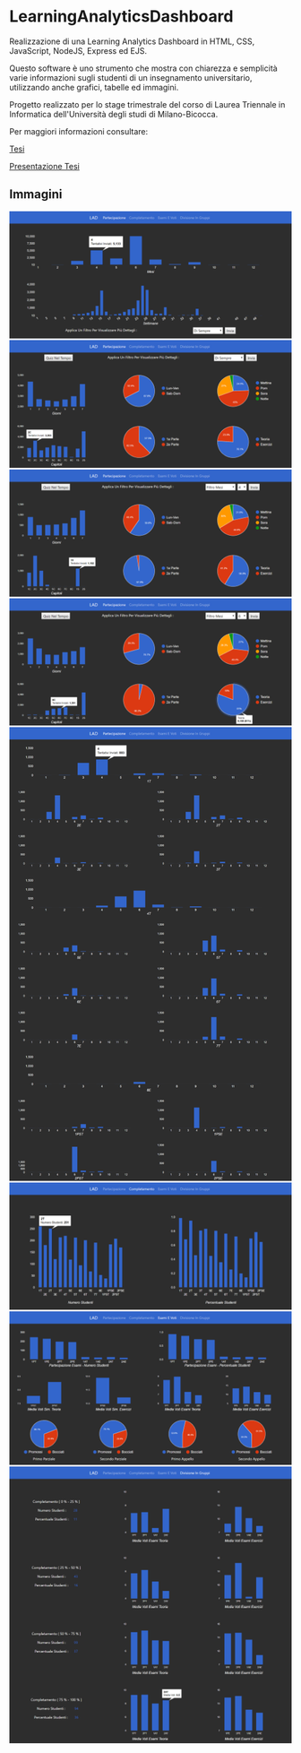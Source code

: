 # LearningAnalyticsDashboard

Realizzazione di una Learning Analytics Dashboard in HTML, CSS, JavaScript, NodeJS, Express ed EJS.

Questo software è uno strumento che mostra con chiarezza e semplicità varie informazioni sugli studenti di un insegnamento universitario, utilizzando anche grafici, tabelle ed immagini.

Progetto realizzato per lo stage trimestrale del corso di Laurea Triennale in Informatica dell'Università degli studi di Milano-Bicocca.

Per maggiori informazioni consultare:

[Tesi](https://github.com/ruffini-stefano/Tesi/blob/master/tesi.pdf)

[Presentazione Tesi](https://github.com/ruffini-stefano/Tesi/blob/master/tesi_presentazione.pdf)

## Immagini

![](Immagini/1.png)
![](Immagini/2.png)
![](Immagini/3.png)
![](Immagini/4.png)
![](Immagini/5.png)
![](Immagini/6.png)
![](Immagini/7.png)
![](Immagini/8.png)
